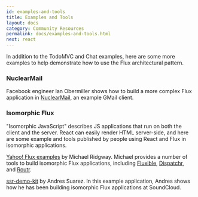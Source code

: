 ```yaml
---
id: examples-and-tools
title: Examples and Tools
layout: docs
category: Community Resources
permalink: docs/examples-and-tools.html
next: react
---
```


In addition to the TodoMVC and Chat examples, here are some more examples to help demonstrate how to use the Flux architectural pattern.

### NuclearMail

Facebook engineer Ian Obermiller shows how to build a more complex Flux application in [NuclearMail](https://github.com/ianobermiller/nuclearmail), an example GMail client. 

### Isomorphic Flux

"Isomorphic JavaScript" describes JS applications that run on both the client and the server. React can easily render HTML server-side, and here are some example and tools published by people using React and Flux in isomorphic applications.

[Yahoo! Flux examples](https://github.com/yahoo/flux-examples) by Michael Ridgway.  Michael provides a number of tools to build isomorphic Flux applications, including [Fluxible](https://github.com/yahoo/fluxible), [Dispatchr](https://github.com/yahoo/dispatchr), and [Routr](https://github.com/yahoo/routr).

[ssr-demo-kit](https://github.com/zertosh/ssr-demo-kit) by Andres Suarez.  In this example application, Andres shows how he has been building isomorphic Flux applications at SoundCloud.
